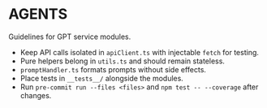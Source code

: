 # AGENTS

Guidelines for GPT service modules.

- Keep API calls isolated in `apiClient.ts` with injectable `fetch` for testing.
- Pure helpers belong in `utils.ts` and should remain stateless.
- `promptHandler.ts` formats prompts without side effects.
- Place tests in `__tests__/` alongside the modules.
- Run `pre-commit run --files <files>` and `npm test -- --coverage` after changes.
